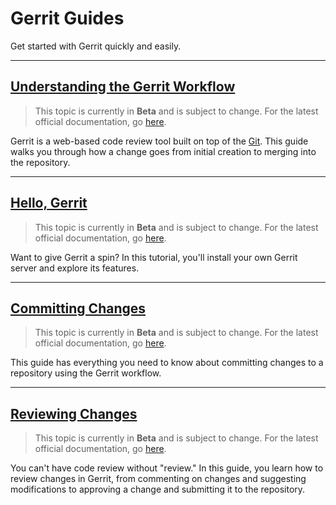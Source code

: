 # Gerrit Guides

Get started with Gerrit quickly and easily.

<hr/>

## [Understanding the Gerrit Workflow](intro-gerrit-walkthrough.md)

> This topic is currently in **Beta** and is subject to change. For the latest
> official documentation, go
> [here](https://gerrit-documentation.storage.googleapis.com/Documentation/2.14.4/index.html).

Gerrit is a web-based code review tool built on top of the
[Git](https://git-scm.com/). This guide walks you through how a change goes from
initial creation to merging into the repository.

<hr/>

## [Hello, Gerrit](hello-gerrit.md)

> This topic is currently in **Beta** and is subject to change. For the latest
> official documentation, go
> [here](https://gerrit-documentation.storage.googleapis.com/Documentation/2.14.4/index.html).

Want to give Gerrit a spin? In this tutorial, you'll install your own Gerrit
server and explore its features.

<hr/>

## [Committing Changes](committing-changes.md)

> This topic is currently in **Beta** and is subject to change. For the latest
> official documentation, go
> [here](https://gerrit-documentation.storage.googleapis.com/Documentation/2.14.4/index.html).

This guide has everything you need to know about committing changes to a
repository using the Gerrit workflow.

<hr/>

## [Reviewing Changes](reviewing-changes.md)

> This topic is currently in **Beta** and is subject to change. For the latest
> official documentation, go
> [here](https://gerrit-documentation.storage.googleapis.com/Documentation/2.14.4/index.html).

You can't have code review without "review." In this guide, you learn how to
review changes in Gerrit, from commenting on changes and suggesting
modifications to approving a change and submitting it to the repository.
